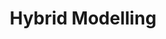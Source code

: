 ---
layout: default
title: Hybrid Modelling
type: expertise
modal-id: 5
icon: hybrid
alt: 
img: asset_classes_dark_bkgrd
description:
  -
    title: "Large spectrum of single and multi-factor models for all asset classes, both in risk-neutral and real world, covering:"
    subitems:
    - title: Model calibration.
    - title: Risk factor diffusion.
    - title: Instrument pricing.
---
